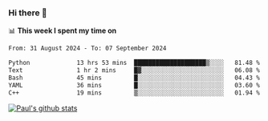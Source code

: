 ### Hi there 👋

📊 **This week I spent my time on**
<!--START_SECTION:waka-->

```txt
From: 31 August 2024 - To: 07 September 2024

Python             13 hrs 53 mins  ████████████████████▒░░░░   81.48 %
Text               1 hr 2 mins     █▓░░░░░░░░░░░░░░░░░░░░░░░   06.08 %
Bash               45 mins         █░░░░░░░░░░░░░░░░░░░░░░░░   04.43 %
YAML               36 mins         █░░░░░░░░░░░░░░░░░░░░░░░░   03.60 %
C++                19 mins         ▒░░░░░░░░░░░░░░░░░░░░░░░░   01.94 %
```

<!--END_SECTION:waka-->


[![Paul's github stats](https://github-readme-stats.vercel.app/api?username=mickeyouyou&theme=dracula&show_icons=true)](https://github.com/anuraghazra/github-readme-stats)
